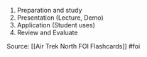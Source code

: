 1. Preparation and study
2. Presentation (Lecture, Demo)
3. Application (Student uses)
4. Review and Evaluate



Source: [[Air Trek North FOI Flashcards]] #foi

